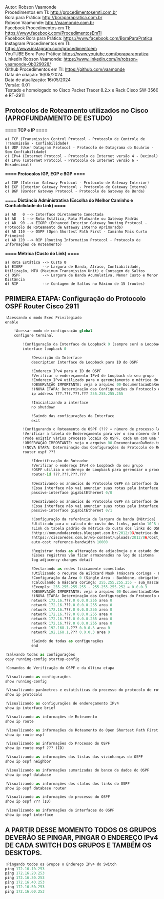 Autor: Robson Vaamonde<br>
Procedimentos em TI: http://procedimentosemti.com.br<br>
Bora para Prática: http://boraparapratica.com.br<br>
Robson Vaamonde: http://vaamonde.com.br<br>
Facebook Procedimentos em TI: https://www.facebook.com/ProcedimentosEmTi<br>
Facebook Bora para Prática: https://www.facebook.com/BoraParaPratica<br>
Instagram Procedimentos em TI: https://www.instagram.com/procedimentoem<br>
YouTUBE Bora Para Prática: https://www.youtube.com/boraparapratica<br>
LinkedIn Robson Vaamonde: https://www.linkedin.com/in/robson-vaamonde-0b029028/<br>
Github Procedimentos em TI: https://github.com/vaamonde<br>
Data de criação: 16/05/2024<br>
Data de atualização: 16/05/2024<br>
Versão: 0.01<br>
Testado e homologado no Cisco Packet Tracer 8.2.x e Rack Cisco SW-3560 e RT-2911

## Protocolos de Roteamento utilizados no Cisco (APROFUNDAMENTO DE ESTUDO)

**==== TCP e IP ====**

	a) TCP (Transmission Control Protocol - Protocolo de Controle de Transmissão - Confiabilidade)
	b) UDP (User Datagram Protocol - Protocolo de Datagrama do Usuário - Sem Confiabilidade)
	c) IPv4 (Internet Protocol - Protocolo de Internet versão 4 - Decimal)
	d) IPv6 (Internet Protocol - Protocolo de Internet versão 6 - Hexadecimal)

**==== Protocolos IGP, EGP e BGP ====**

	a) IGP (Interior Gateway Protocol - Protocolo de Gateway Interior)
	b) EGP (Exterior Gateway Protocol - Protocolo de Gateway Externo)
	c) BGP (Border Gateway Protocol - Protocolo de Gateway de Borda)

**==== Distância Administrativa (Escolha do Melhor Caminho e Confiabilidade do Link) ====**

	a) AD   0 --> Interface Diretamente Conectada
	b) AD   1 --> Rota Estática, Rota Flutuante ou Gateway Padrão
	c) AD  90 --> EIGRP (Enhanced Interior Gateway Routing Protocol - Protocolo de Roteamento de Gateway Interno Aprimorado)
	d) AD 110 --> OSPF (Open Shortest Path First - Caminho Mais Curto Primeiro)
	e) AD 120 --> RIP (Routing Information Protocol - Protocolo de Informações de Roteamento)

**==== Métrica (Custo do Link) ====**

	a) Rota Estática --> Custo 0
	b) EIGRP         --> Largura de Banda, Atraso, Confiabilidade, Utilização, MTU (Maximum Transmission Unit) e Contagem de Saltos
	c) OSPF          --> Largura de Banda Acumulativa, Menor Custo e Menor Distância
	d) RIP           --> Contagem de Saltos no Máximo de 15 (routes)

## PRIMEIRA ETAPA: Configuração do Protocolo OSPF Router Cisco 2911

```python
!Acessando o modo Exec Privilegiado
enable

	!Acessar modo de configuração global
	configure terminal

		!Configuração da Interface de Loopback 0 (sempre será a Loopback 0, não mudar o número)
		interface loopback 0

			!Descrição da Interface
			description Interface de Loopback para ID do OSPF

			!Endereço IPv4 para o ID do OSPF
			!Verificar o endereçamento IPv4 de Loopback do seu grupo
			!Endereço IPv4 utilizado para o gerenciamento e métrica do OSPF
			!OBSERVAÇÃO IMPORTANTE: veja o arquivo 00-DocumentacaoDaRede.txt a partir da linha: 270 
			!(NOVA ETAPA: Determinação das Configurações do Protocolo de Roteamento Dinâmico OSPF)
			ip address ???.???.???.??? 255.255.255.255

			!Inicializando a interface
			no shutdown

			!Saindo das configurações da Interface
			exit

		!Configurando o Roteamento de OSPF (??? = número de processo local)
		!Verificar a tabela de Endereçamento para ver o seu número de Processo Local
		!Pode existir vários processo locais do OSPF, cada um com uma finalidade diferente
		!OBSERVAÇÃO IMPORTANTE: veja o arquivo 00-DocumentacaoDaRede.txt a partir da linha: 270 
		!(NOVA ETAPA: Determinação das Configurações do Protocolo de Roteamento Dinâmico OSPF)
		router ospf ???

			!Identificação do Roteador
			!Verificar o endereço IPv4 de Loopback do seu grupo
			!OSPF utiliza o endereço de Loopback para gerenciar o processo local
			router-id ???.???.???.???
				
			!Desativando os anúncios do Protocolo OSPF na Interface da LAN
			!Essa interface não vai anunciar suas rotas pela interface, mais pode receber anúncios
			passive-interface gigabitEthernet 0/0

			!Desativando os anúncios do Protocolo OSPF na Interface de Internet
			!Essa interface não vai anunciar suas rotas pela interface, mais pode receber anúncios
			passive-interface gigabitEthernet 0/1

			!Configuração da referência de largura de banda (Métrica)
			!Utilizado para o cálculo de custo dos links, padrão 10^8 = 100000000 bps
			!Link da tabela padrão de métrica do custo dos links do OSPF: 
			!http://nomundodasredes.blogspot.com.br/2012/03/metrica-do-ospf.html
			!https://ciscoredes.com.br/wp-content/uploads/2012/06/Cost_Interface.png
			auto-cost reference-bandwidth 10000

			!Registrar todas as alterações de adjacência e o estado dos links
			!Esses registros vão ficar armazenados no log do sistema
			log-adjacency-changes detail

			!Declarando as redes fisicamente conectadas
			!Utilizando o recurso de Wildcard Mask (máscara coringa - máscara invertida)
			!Configuração da Área 0 (Single Area - Backbone, obrigatória existir)
			!Calculando a máscara coringa: 255.255.255.255 - sua_mascara
			!Exemplo: 255.255.255.255 - 255.255.255.252 = 0.0.0.3
			!OBSERVAÇÃO IMPORTANTE: veja o arquivo 00-DocumentacaoDaRede.txt a partir da linha: 270 
			!(NOVA ETAPA: Determinação das Configurações do Protocolo de Roteamento Dinâmico OSPF)
			network 172.16.???.0 0.0.0.255 area 0
			network 172.16.???.0 0.0.0.255 area 0
			network 172.16.???.0 0.0.0.255 area 0
			network 172.16.???.0 0.0.0.255 area 0
			network 172.16.???.0 0.0.0.255 area 0
			network 172.16.???.0 0.0.0.255 area 0
			network 192.168.1.??? 0.0.0.3 area 0
			network 192.168.1.??? 0.0.0.3 area 0

			!Saindo de todas as configurações
			end

!Salvando todas as configurações
copy running-config startup-config

!Comandos de Verificação do OSPF e da última etapa

!Visualizando as configurações
show running-config

!Visualizando parâmetros e estatísticas do processo do protocolo de roteamento IP
show ip protocols

!Visualizando as configurações de endereçamento IPv4
show ip interface brief

!Visualizando as informações de Roteamento
show ip route

!Visualizando as informações de Roteamento do Open Shortest Path First (OSPF)
show ip route ospf 

!Visualizando as informações do Processo do OSPF
show ip route ospf ??? (ID)

!Visualizando as informações das listas das vizinhanças do OSPF
show ip ospf neighbor

!Visualizando as informações sumarizadas do banco de dados do OSPF
show ip ospf database

!Visualizando as informações dos statos dos links do OSPF
show ip ospf database router

!Visualizando as informações do processo do OSPF
show ip ospf ??? (ID)

!Visualizando as informações de interfaces do OSPF
show ip ospf interface
```

## A PARTIR DESSE MOMENTO TODOS OS GRUPOS DEVERÃO SE PINGAR, PINGAR O ENDEREÇO IPv4 DE CADA SWITCH DOS GRUPOS E TAMBÉM OS DESKTOPS.

```python
!Pingando todos os Grupos o Endereço IPv4 do Switch
ping 172.16.10.253
ping 172.16.20.253
ping 172.16.30.253
ping 172.16.40.253
ping 172.16.50.253
ping 172.16.60.253
```